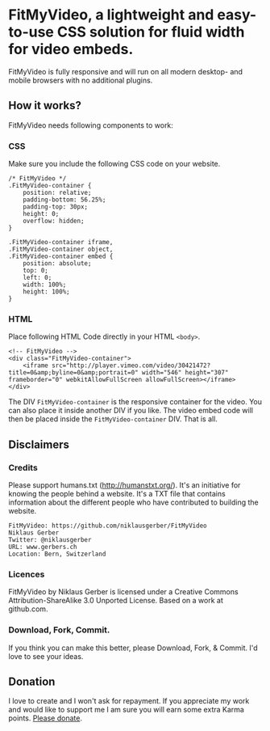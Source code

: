 # FitMyVideo, a lightweight and easy-to-use CSS solution for fluid width for video embeds.
FitMyVideo is fully responsive and will run on all modern desktop- and mobile browsers with no additional plugins.

## How it works?
FitMyVideo needs following components to work:

### CSS
Make sure you include the following CSS code on your website.

	/* FitMyVideo */
	.FitMyVideo-container {
		position: relative;
		padding-bottom: 56.25%;
		padding-top: 30px;
		height: 0;
		overflow: hidden;
	}

	.FitMyVideo-container iframe,	
	.FitMyVideo-container object,	
	.FitMyVideo-container embed {
		position: absolute;
		top: 0;
		left: 0;
		width: 100%;
		height: 100%;
	}

### HTML
Place following HTML Code directly in your HTML `<body>`.

	<!-- FitMyVideo -->
	<div class="FitMyVideo-container">
		<iframe src="http://player.vimeo.com/video/30421472?title=0&amp;byline=0&amp;portrait=0" width="546" height="307" frameborder="0" webkitAllowFullScreen allowFullScreen></iframe>
	</div>

The DIV `FitMyVideo-container` is the responsive container for the video. You can also place it inside another DIV if you like.
The video embed code will then be placed inside the `FitMyVideo-container` DIV. That is all.

## Disclaimers

### Credits
Please support humans.txt (http://humanstxt.org/). It's an initiative for knowing the people behind a website. It's a TXT file that contains information about the different people who have contributed to building the website.

	FitMyVideo: https://github.com/niklausgerber/FitMyVideo
	Niklaus Gerber
	Twitter: @niklausgerber
	URL: www.gerbers.ch
	Location: Bern, Switzerland
	
### Licences
FitMyVideo by Niklaus Gerber is licensed under a Creative Commons Attribution-ShareAlike 3.0 Unported License.
Based on a work at github.com.

### Download, Fork, Commit.
If you think you can make this better, please Download, Fork, & Commit. I'd love to see your ideas.

## Donation
I love to create and I won't ask for repayment. If you appreciate my work and would like to support me I am sure you will earn some extra Karma points. <a href="https://www.paypal.me/NiklausGerber" target="_blank" title="Please donate">Please donate</a>.